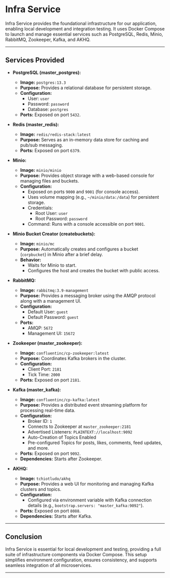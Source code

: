 # Infra Service

Infra Service provides the foundational infrastructure for our application, enabling local development and integration testing. It uses Docker Compose to launch and manage essential services such as PostgreSQL, Redis, Minio, RabbitMQ, Zookeeper, Kafka, and AKHQ.

---

## Services Provided

- **PostgreSQL (master_postgres):**  
  - **Image:** `postgres:13.3`  
  - **Purpose:** Provides a relational database for persistent storage.  
  - **Configuration:**  
    - User: `user`  
    - Password: `password`  
    - Database: `postgres`  
  - **Ports:** Exposed on port `5432`.

- **Redis (master_redis):**  
  - **Image:** `redis/redis-stack:latest`  
  - **Purpose:** Serves as an in-memory data store for caching and pub/sub messaging.  
  - **Ports:** Exposed on port `6379`.

- **Minio:**  
  - **Image:** `minio/minio`  
  - **Purpose:** Provides object storage with a web-based console for managing files and buckets.  
  - **Configuration:**  
    - Exposed on ports `9000` and `9001` (for console access).  
    - Uses volume mapping (e.g., `~/minio/data:/data`) for persistent storage.  
    - Credentials:  
      - Root User: `user`  
      - Root Password: `password`  
    - Command: Runs with a console accessible on port `9001`.

- **Minio Bucket Creator (createbuckets):**  
  - **Image:** `minio/mc`  
  - **Purpose:** Automatically creates and configures a bucket (`corpbucket`) in Minio after a brief delay.  
  - **Behavior:**  
    - Waits for Minio to start.  
    - Configures the host and creates the bucket with public access.

- **RabbitMQ:**  
  - **Image:** `rabbitmq:3.9-management`  
  - **Purpose:** Provides a messaging broker using the AMQP protocol along with a management UI.  
  - **Configuration:**  
    - Default User: `guest`  
    - Default Password: `guest`  
  - **Ports:**  
    - AMQP: `5672`  
    - Management UI: `15672`

- **Zookeeper (master_zookeeper):**  
  - **Image:** `confluentinc/cp-zookeeper:latest`  
  - **Purpose:** Coordinates Kafka brokers in the cluster.  
  - **Configuration:**  
    - Client Port: `2181`  
    - Tick Time: `2000`  
  - **Ports:** Exposed on port `2181`.

- **Kafka (master_kafka):**  
  - **Image:** `confluentinc/cp-kafka:latest`  
  - **Purpose:** Provides a distributed event streaming platform for processing real-time data.  
  - **Configuration:**  
    - Broker ID: `1`  
    - Connects to Zookeeper at `master_zookeeper:2181`  
    - Advertised Listeners: `PLAINTEXT://localhost:9092`  
    - Auto-Creation of Topics Enabled  
    - Pre-configured Topics for posts, likes, comments, feed updates, and more.  
  - **Ports:** Exposed on port `9092`.  
  - **Dependencies:** Starts after Zookeeper.

- **AKHQ:**  
  - **Image:** `tchiotludo/akhq`  
  - **Purpose:** Provides a web UI for monitoring and managing Kafka clusters and topics.  
  - **Configuration:**  
    - Configured via environment variable with Kafka connection details (e.g., `bootstrap.servers: "master_kafka:9092"`).  
  - **Ports:** Exposed on port `8088`.  
  - **Dependencies:** Starts after Kafka.

---

## Conclusion

Infra Service is essential for local development and testing, providing a full suite of infrastructure components via Docker Compose. This setup simplifies environment configuration, ensures consistency, and supports seamless integration of all microservices.

---
